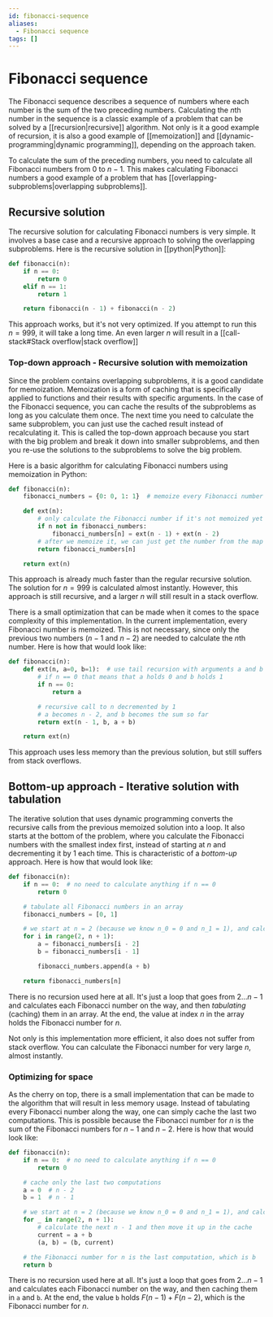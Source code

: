 ```yaml
---
id: fibonacci-sequence
aliases:
  - Fibonacci sequence
tags: []
---
```


# Fibonacci sequence

The Fibonacci sequence describes a sequence of numbers where each number is the sum of the two preceding numbers. Calculating the $n\text{th}$ number in the sequence is a classic example of a problem that can be solved by a [[recursion|recursive]] algorithm. Not only is it a good example of recursion, it is also a good example of [[memoization]] and [[dynamic-programming|dynamic programming]], depending on the approach taken.

To calculate the sum of the preceding numbers, you need to calculate all Fibonacci numbers from $0$ to $n-1$. This makes calculating Fibonacci numbers a good example of a problem that has [[overlapping-subproblems|overlapping subproblems]].

## Recursive solution

The recursive solution for calculating Fibonacci numbers is very simple. It involves a base case and a recursive approach to solving the overlapping subproblems. Here is the recursive solution in [[python|Python]]:

```python
def fibonacci(n):
    if n == 0:
        return 0
    elif n == 1:
        return 1

    return fibonacci(n - 1) + fibonacci(n - 2)
```

This approach works, but it's not very optimized. If you attempt to run this $n = 999$, it will take a long time. An even larger $n$ will result in a [[call-stack#Stack overflow|stack overflow]]

### Top-down approach - Recursive solution with memoization

Since the problem contains overlapping subproblems, it is a good candidate for memoization. Memoization is a form of caching that is specifically applied to functions and their results with specific arguments. In the case of the Fibonacci sequence, you can cache the results of the subproblems as long as you calculate them once. The next time you need to calculate the same subproblem, you can just use the cached result instead of recalculating it. This is called the top-down approach because you start with the big problem and break it down into smaller subproblems, and then you re-use the solutions to the subproblems to solve the big problem.

Here is a basic algorithm for calculating Fibonacci numbers using memoization in Python:

```python
def fibonacci(n):
    fibonacci_numbers = {0: 0, 1: 1}  # memoize every Fibonacci number in a map

    def ext(n):
        # only calculate the Fibonacci number if it's not memoized yet
        if n not in fibonacci_numbers:
            fibonacci_numbers[n] = ext(n - 1) + ext(n - 2)
        # after we memoize it, we can just get the number from the map
        return fibonacci_numbers[n]

    return ext(n)
```

This approach is already much faster than the regular recursive solution. The solution for $n = 999$ is calculated almost instantly. However, this approach is still recursive, and a larger $n$ will still result in a stack overflow.

There is a small optimization that can be made when it comes to the space complexity of this implementation. In the current implementation, every Fibonacci number is memoized. This is not necessary, since only the previous two numbers ($n - 1$ and $n - 2$) are needed to calculate the $n\text{th}$ number. Here is how that would look like:

```python
def fibonacci(n):
    def ext(n, a=0, b=1):  # use tail recursion with arguments a and b to memoize n - 2 (a) and n - 1 (b)
        # if n == 0 that means that a holds 0 and b holds 1
        if n == 0:
            return a

        # recursive call to n decremented by 1
        # a becomes n - 2, and b becomes the sum so far
        return ext(n - 1, b, a + b)

    return ext(n)
```

This approach uses less memory than the previous solution, but still suffers from stack overflows.

## Bottom-up approach - Iterative solution with tabulation

The iterative solution that uses dynamic programming converts the recursive calls from the previous memoized solution into a loop. It also starts at the bottom of the problem, where you calculate the Fibonacci numbers with the smallest index first, instead of starting at $n$ and decrementing it by 1 each time. This is characteristic of a _bottom-up_ approach. Here is how that would look like:

```python
def fibonacci(n):
    if n == 0:  # no need to calculate anything if n == 0
        return 0

    # tabulate all Fibonacci numbers in an array
    fibonacci_numbers = [0, 1]

    # we start at n = 2 (because we know n_0 = 0 and n_1 = 1), and calculate every Fibonacci number up till n
    for i in range(2, n + 1):
        a = fibonacci_numbers[i - 2]
        b = fibonacci_numbers[i - 1]

        fibonacci_numbers.append(a + b)

    return fibonacci_numbers[n]
```

There is no recursion used here at all. It's just a loop that goes from $2\dots n-1$ and calculates each Fibonacci number on the way, and then _tabulating_ (caching) them in an array. At the end, the value at index $n$ in the array holds the Fibonacci number for $n$.

Not only is this implementation more efficient, it also does not suffer from stack overflow. You can calculate the Fibonacci number for very large $n$, almost instantly.

### Optimizing for space

As the cherry on top, there is a small implementation that can be made to the algorithm that will result in less memory usage. Instead of tabulating every Fibonacci number along the way, one can simply cache the last two computations. This is possible because the Fibonacci number for $n$ is the sum of the Fibonacci numbers for $n - 1$ and $n - 2$. Here is how that would look like:

```python
def fibonacci(n):
    if n == 0:  # no need to calculate anything if n == 0
        return 0

    # cache only the last two computations
    a = 0  # n - 2
    b = 1  # n - 1

    # we start at n = 2 (because we know n_0 = 0 and n_1 = 1), and calculate every Fibonacci number up till n
    for _ in range(2, n + 1):
        # calculate the next n - 1 and then move it up in the cache
        current = a + b
        (a, b) = (b, current)

    # the Fibonacci number for n is the last computation, which is b
    return b
```

There is no recursion used here at all. It's just a loop that goes from $2\dots n-1$ and calculates each Fibonacci number on the way, and then caching them in `a` and `b`. At the end, the value `b` holds $F(n - 1) + F(n - 2)$, which is the Fibonacci number for $n$.
